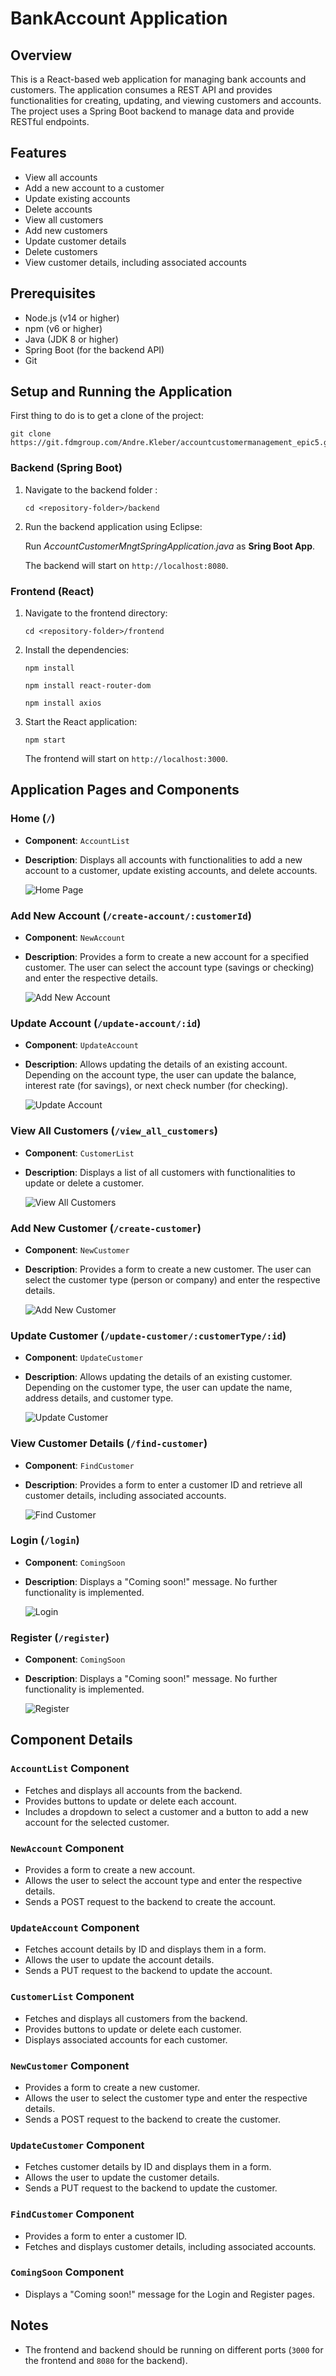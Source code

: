 # BankAccount Application

## Overview

This is a React-based web application for managing bank accounts and customers. The application consumes a REST API and provides functionalities for creating, updating, and viewing customers and accounts. The project uses a Spring Boot backend to manage data and provide RESTful endpoints.

## Features

- View all accounts
- Add a new account to a customer
- Update existing accounts
- Delete accounts
- View all customers
- Add new customers
- Update customer details
- Delete customers
- View customer details, including associated accounts

## Prerequisites

- Node.js (v14 or higher)
- npm (v6 or higher)
- Java (JDK 8 or higher)
- Spring Boot (for the backend API)
- Git

## Setup and Running the Application

First thing to do is to get a clone of the project:
  ```
  git clone https://git.fdmgroup.com/Andre.Kleber/accountcustomermanagement_epic5.git
  ```
    
### Backend (Spring Boot)

1. Navigate to the backend folder : 
    ```
    cd <repository-folder>/backend
    ```

2. Run the backend application using Eclipse:

   Run _AccountCustomerMngtSpringApplication.java_ as **Sring Boot App**.

   The backend will start on `http://localhost:8080`.

### Frontend (React)

1. Navigate to the frontend directory:
    ```
    cd <repository-folder>/frontend
    ```

2. Install the dependencies:
    ```
    npm install
    ```
    ```
    npm install react-router-dom
    ```
    ```
    npm install axios
    ```

3. Start the React application:
    ```
    npm start
    ```

   The frontend will start on `http://localhost:3000`.

## Application Pages and Components

### Home (`/`)

- **Component**: `AccountList`
- **Description**: Displays all accounts with functionalities to add a new account to a customer, update existing accounts, and delete accounts.

  ![Home Page](./screenshots/home.png)

### Add New Account (`/create-account/:customerId`)

- **Component**: `NewAccount`
- **Description**: Provides a form to create a new account for a specified customer. The user can select the account type (savings or checking) and enter the respective details.

  ![Add New Account](./screenshots/new_account.png)

### Update Account (`/update-account/:id`)

- **Component**: `UpdateAccount`
- **Description**: Allows updating the details of an existing account. Depending on the account type, the user can update the balance, interest rate (for savings), or next check number (for checking).

  ![Update Account](./screenshots/update_account.png)

### View All Customers (`/view_all_customers`)

- **Component**: `CustomerList`
- **Description**: Displays a list of all customers with functionalities to update or delete a customer.

  ![View All Customers](./screenshots/view_all_customers.png)

### Add New Customer (`/create-customer`)

- **Component**: `NewCustomer`
- **Description**: Provides a form to create a new customer. The user can select the customer type (person or company) and enter the respective details.

  ![Add New Customer](./screenshots/new_customer.png)

### Update Customer (`/update-customer/:customerType/:id`)

- **Component**: `UpdateCustomer`
- **Description**: Allows updating the details of an existing customer. Depending on the customer type, the user can update the name, address details, and customer type.

  ![Update Customer](./screenshots/update_customer.png)

### View Customer Details (`/find-customer`)

- **Component**: `FindCustomer`
- **Description**: Provides a form to enter a customer ID and retrieve all customer details, including associated accounts.

  ![Find Customer](./screenshots/find_customer.png)

### Login (`/login`)

- **Component**: `ComingSoon`
- **Description**: Displays a "Coming soon!" message. No further functionality is implemented.

  ![Login](./screenshots/coming_soon.png)

### Register (`/register`)

- **Component**: `ComingSoon`
- **Description**: Displays a "Coming soon!" message. No further functionality is implemented.

  ![Register](./screenshots/coming_soon.png)

## Component Details

### `AccountList` Component

- Fetches and displays all accounts from the backend.
- Provides buttons to update or delete each account.
- Includes a dropdown to select a customer and a button to add a new account for the selected customer.

### `NewAccount` Component

- Provides a form to create a new account.
- Allows the user to select the account type and enter the respective details.
- Sends a POST request to the backend to create the account.

### `UpdateAccount` Component

- Fetches account details by ID and displays them in a form.
- Allows the user to update the account details.
- Sends a PUT request to the backend to update the account.

### `CustomerList` Component

- Fetches and displays all customers from the backend.
- Provides buttons to update or delete each customer.
- Displays associated accounts for each customer.

### `NewCustomer` Component

- Provides a form to create a new customer.
- Allows the user to select the customer type and enter the respective details.
- Sends a POST request to the backend to create the customer.

### `UpdateCustomer` Component

- Fetches customer details by ID and displays them in a form.
- Allows the user to update the customer details.
- Sends a PUT request to the backend to update the customer.

### `FindCustomer` Component

- Provides a form to enter a customer ID.
- Fetches and displays customer details, including associated accounts.

### `ComingSoon` Component

- Displays a "Coming soon!" message for the Login and Register pages.

## Notes

- The frontend and backend should be running on different ports (`3000` for the frontend and `8080` for the backend).



